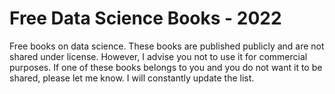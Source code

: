 # Free Data Science Books - 2022
Free books on data science. These books are published publicly and are not shared under license. However, I advise you not to use it for commercial purposes. If one of these books belongs to you and you do not want it to be shared, please let me know. I will constantly update the list.

